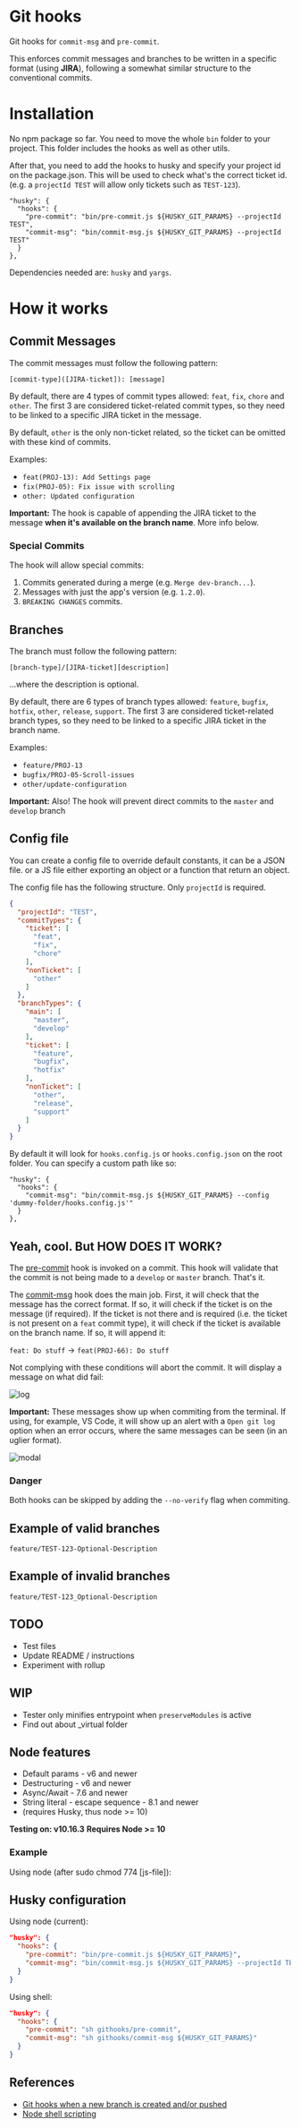 # Git hooks

Git hooks for `commit-msg` and `pre-commit`.

This enforces commit messages and branches to be written in a specific format (using **JIRA**), following a somewhat similar structure to the conventional commits.

# Installation

No npm package so far. You need to move the whole `bin` folder to your project. This folder includes the hooks as well as other utils.

After that, you need to add the hooks to husky and specify your project id on the package.json.
This will be used to check what's the correct ticket id. (e.g. a `projectId TEST` will allow only tickets such as `TEST-123`).

```
"husky": {
  "hooks": {
    "pre-commit": "bin/pre-commit.js ${HUSKY_GIT_PARAMS} --projectId TEST",
    "commit-msg": "bin/commit-msg.js ${HUSKY_GIT_PARAMS} --projectId TEST"
  }
},
```

Dependencies needed are: `husky` and `yargs`.

# How it works

## Commit Messages

The commit messages must follow the following pattern:

`[commit-type]([JIRA-ticket]): [message]`

By default, there are 4 types of commit types allowed: `feat`, `fix`, `chore` and `other`. The first 3 are considered ticket-related commit types, so they need to be linked to a specific JIRA ticket in the message.

By default, `other` is the only non-ticket related, so the ticket can be omitted with these kind of commits.

Examples:
- `feat(PROJ-13): Add Settings page`
- `fix(PROJ-05): Fix issue with scrolling`
- `other: Updated configuration`

**Important:** The hook is capable of appending the JIRA ticket to the message **when it's available on the branch name**. More info below.

### Special Commits

The hook will allow special commits:

1. Commits generated during a merge (e.g. `Merge dev-branch...`).
2. Messages with just the app's version (e.g. `1.2.0`).
3. `BREAKING CHANGES` commits.

## Branches
The branch must follow the following pattern:

`[branch-type]/[JIRA-ticket][description]`

...where the description is optional.

By default, there are 6 types of branch types allowed: `feature`, `bugfix`, `hotfix`, `other`, `release`, `support`. The first 3 are considered ticket-related branch types, so they need to be linked to a specific JIRA ticket in the branch name.

Examples:
- `feature/PROJ-13`
- `bugfix/PROJ-05-Scroll-issues`
- `other/update-configuration`


**Important:** Also! The hook will prevent direct commits to the `master` and `develop` branch

## Config file

You can create a config file to override default constants, it can be a JSON file. or a JS file either exporting an object or a function that return an object.

The config file has the following structure. Only `projectId` is required.

```json
{
  "projectId": "TEST",
  "commitTypes": {
    "ticket": [
      "feat",
      "fix",
      "chore"
    ],
    "nonTicket": [
      "other"
    ]
  },
  "branchTypes": {
    "main": [
      "master",
      "develop"
    ],
    "ticket": [
      "feature",
      "bugfix",
      "hotfix"
    ],
    "nonTicket": [
      "other",
      "release",
      "support"
    ]
  }
}
```

By default it will look for `hooks.config.js` or `hooks.config.json` on the root folder. You can specify a custom path like so:

```
"husky": {
  "hooks": {
    "commit-msg": "bin/commit-msg.js ${HUSKY_GIT_PARAMS} --config 'dummy-folder/hooks.config.js'"
  }
},
```

## Yeah, cool. But HOW DOES IT WORK?

The [pre-commit](https://git-scm.com/docs/githooks#_pre_commit) hook is invoked on a commit. This hook will validate that the commit is not being made to a `develop` or `master` branch. That's it.

The [commit-msg](https://git-scm.com/docs/githooks#_commit_msg) hook does the main job. First, it will check that the message has the correct format. If so, it will check if the ticket is on the message (if required). If the ticket is not there and is required (i.e. the ticket is not present on a `feat` commit type), it will check if the ticket is available on the branch name. If so, it will append it:

`feat: Do stuff` -> `feat(PROJ-66): Do stuff`

Not complying with these conditions will abort the commit. It will display a message on what did fail:

![log](https://bitbucket.org/jrobcc/hooks-test/raw/24b7c178e7ff7e4c608d6c93cb198cc309f4c073/sample-images/log.png)

**Important:** These messages show up when commiting from the terminal. If using, for example, VS Code, it will show up an alert with a `Open git log` option when an error occurs, where the same messages can be seen (in an uglier format).

![modal](https://bitbucket.org/jrobcc/hooks-test/raw/24b7c178e7ff7e4c608d6c93cb198cc309f4c073/sample-images/alert.png)

### Danger

Both hooks can be skipped by adding the `--no-verify` flag when commiting.


## Example of valid branches

```
feature/TEST-123-Optional-Description
```

## Example of invalid branches

```
feature/TEST-123_Optional-Description
```

## TODO

- Test files
- Update README / instructions
- Experiment with rollup

## WIP

- Tester only minifies entrypoint when `preserveModules` is active
- Find out about _virtual folder


## Node features
- Default params - v6 and newer
- Destructuring - v6 and newer
- Async/Await - 7.6 and newer
- String literal - escape sequence - 8.1 and newer
- (requires Husky, thus node >= 10)

**Testing on: v10.16.3**
**Requires Node >= 10**

### Example
Using node (after sudo chmod 774 [js-file]):


## Husky configuration

Using node (current):
```json
"husky": {
  "hooks": {
    "pre-commit": "bin/pre-commit.js ${HUSKY_GIT_PARAMS}",
    "commit-msg": "bin/commit-msg.js ${HUSKY_GIT_PARAMS} --projectId TEST --config 'dummy/hooks.config.js'"
  }
}
```
Using shell:
```json
"husky": {
  "hooks": {
    "pre-commit": "sh githooks/pre-commit",
    "commit-msg": "sh githooks/commit-msg ${HUSKY_GIT_PARAMS}"
  }
}
```

## References
- [Git hooks when a new branch is created and/or pushed](https://stackoverflow.com/questions/14297606/git-hook-when-a-new-branch-is-created-and-or-pushed)
- [Node shell scripting](https://2ality.com/2011/12/nodejs-shell-scripting.html)
